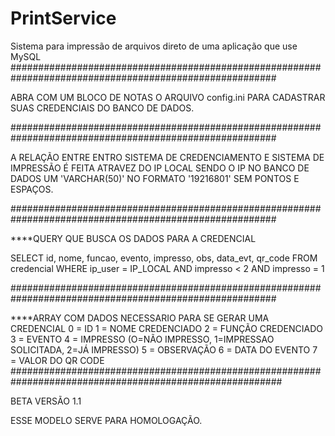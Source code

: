 # PrintService
Sistema para impressão de arquivos direto de uma aplicação que use MySQL
########################################################################################################

ABRA COM UM BLOCO DE NOTAS O ARQUIVO config.ini PARA CADASTRAR SUAS CREDENCIAIS DO BANCO DE DADOS. 

########################################################################################################

A RELAÇÃO ENTRE ENTRO SISTEMA DE CREDENCIAMENTO E SISTEMA DE IMPRESSÃO É FEITA ATRAVEZ DO IP LOCAL
SENDO O IP NO BANCO DE DADOS UM 'VARCHAR(50)' NO FORMATO '19216801' SEM PONTOS E ESPAÇOS.

########################################################################################################

****QUERY QUE BUSCA OS DADOS PARA A CREDENCIAL

SELECT 
	id, nome, funcao, evento, impresso, obs, data_evt, qr_code 
FROM 
	credencial 
WHERE 
	ip_user = IP_LOCAL 
AND 
	impresso < 2 AND impresso = 1

########################################################################################################

****ARRAY COM DADOS NECESSARIO PARA SE GERAR UMA CREDENCIAL
0 = ID
1 = NOME CREDENCIADO
2 = FUNÇÃO CREDENCIADO 
3 = EVENTO 
4 = IMPRESSO (O=NÃO IMPRESSO, 1=IMPRESSAO SOLICITADA, 2=JÁ IMPRESSO)
5 = OBSERVAÇÃO
6 = DATA DO EVENTO
7 = VALOR DO QR CODE
#########################################################################################################

BETA VERSÃO 1.1

ESSE MODELO SERVE PARA HOMOLOGAÇÃO. 
